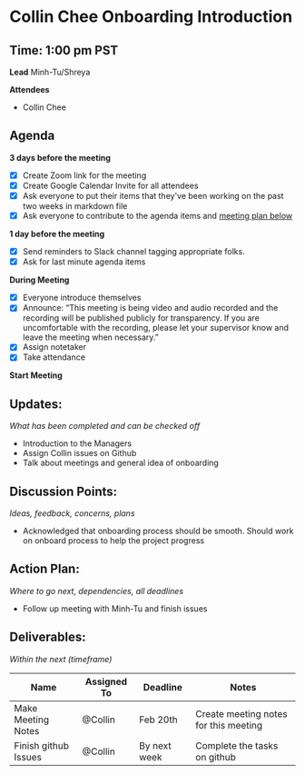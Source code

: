 # Collin Chee Onboarding Introduction

## Time: 1:00 pm PST

**Lead**
Minh-Tu/Shreya 

**Attendees**

* Collin Chee

## Agenda

**3 days before the meeting**

- [x] Create Zoom link for the meeting
- [x] Create Google Calendar Invite for all attendees
- [x] Ask everyone to put their items that they've been working on the past two weeks in markdown file
- [x] Ask everyone to contribute to the agenda items and [meeting plan below](https://github.com/shreyagupta98/people/blob/master/meeting_template.md#updates)

**1 day before the meeting**

- [x] Send reminders to Slack channel tagging appropriate folks. 
- [x] Ask for last minute agenda items

**During Meeting**

- [x] Everyone introduce themselves
- [x] Announce:
  “This meeting is being video and audio recorded and the recording will be published publicly for transparency. If you are uncomfortable with the recording, please let your supervisor know and leave the meeting when necessary.”
- [x] Assign notetaker
- [x] Take attendance

**Start Meeting**

## Updates:

*What has been completed and can be checked off*

* Introduction to the Managers
* Assign Collin issues on Github
* Talk about meetings and general idea of onboarding

## Discussion Points:

*Ideas, feedback, concerns, plans*

* Acknowledged that onboarding process should be smooth. Should work on onboard process to help the project progress

## Action Plan:

*Where to go next, dependencies, all deadlines*

* Follow up meeting with Minh-Tu and finish issues

## Deliverables:

*Within the next (timeframe)*

| Name                 | Assigned To | Deadline     | Notes                                 |
| -------------------- | ----------- | ------------ | ------------------------------------- |
| Make Meeting Notes   | @Collin     | Feb 20th     | Create meeting notes for this meeting |
| Finish github Issues | @Collin     | By next week | Complete the tasks on github          |